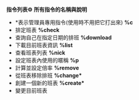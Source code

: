 **指令列表⚙️**
__所有指令的名稱與說明__
* *表示管理員專用指令(使用時不用把它打出來)
**%c**
* 排定班表
**%check**
* 查詢自己在指定日期的排班
**%download**
* 下載目前班表資訊
**%list**
* 查看班表列表
**%nick**
* 設定班表內使用的暱稱
**%p**
* 計算並設定倍率
**%remove**
* 從班表移除排班
**%change\***
* 創建一個新的班表
**%create\***
* 變更目前班表